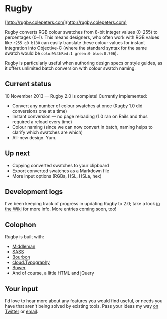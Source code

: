 # Rugby

[http://rugby.colepeters.com](http://rugby.colepeters.com)

Rugby converts RGB colour swatches from 8-bit integer values (0–255) to percentages (0–1). This means designers, who often work with RGB values like `r255 g0 b180` can easily translate these colour values for instant integration into Objective-C (where the standard syntax for the same swatch would be `colorWithRed:1 green:0 blue:0.706`).

Rugby is particularly useful when authoring design specs or style guides, as it offers unlimited batch conversion with colour swatch naming.

## Current status

10 November 2013 — Rugby 2.0 is complete! Currently implemented:

- Convert any number of colour swatches at once (Rugby 1.0 did conversions one at a time)
- Instant conversion — no page reloading (1.0 ran on Rails and thus required a reload every time)
- Colour naming (since we can now convert in batch, naming helps to clarify which swatches are which)
- All-new design. Yum.

## Up next

- Copying converted swatches to your clipboard
- Export converted swatches as a Markdown file
- More input options (RGBa, HSL, HSLa, hex)

## Development logs

I've been keeping track of progress in updating Rugby to 2.0; take a look [in the Wiki](https://github.com/colepeters/rugby/wiki/_pages) for more info. More entries coming soon, too!

## Colophon

Rugby is built with:

- [Middleman](http://middlemanapp.com)
- [SASS](http://sass-lang.com)
- [Bourbon](http://bourbon.io)
- [cloud.Typography](http://www.typography.com/cloud/welcome/)
- [Bower](http://bower.io)
- And of course, a little HTML and jQuery

## Your input

I'd love to hear more about any features you would find useful, or needs you have that aren't being solved by existing tools. Pass your ideas my way [on Twitter](http://www.twitter.com/cole_peters) or [email](mailto:cole@colepeters.com?subject=Rugby).
